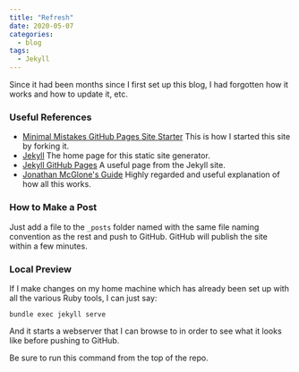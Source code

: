 ```yaml
---
title: "Refresh"
date: 2020-05-07
categories:
  - blog
tags:
  - Jekyll
---
```

Since it had been months since I first set up this blog, I had forgotten how it works and how to update it, etc.

### Useful References

* [Minimal Mistakes GitHub Pages Site Starter](https://github.com/mmistakes/mm-github-pages-starter)  This is how I started this site by forking it.
* [Jekyll](https://jekyllrb.com/) The home page for this static site generator.
* [Jekyll GitHub Pages](https://jekyllrb.com/docs/github-pages/) A useful page from the Jekyll site.
* [Jonathan McGlone's Guide](http://jmcglone.com/guides/github-pages/) Highly regarded and useful explanation of how all this works.

### How to Make a Post

Just add a file to the `_posts` folder named with the same file naming convention as the rest and push to GitHub.
GitHub will publish the site within a few minutes.

### Local Preview

If I make changes on my home machine which has already been set up with all the various Ruby tools, I can just say:

    bundle exec jekyll serve

And it starts a webserver that I can browse to in order to see what it looks like before pushing to GitHub.

Be sure to run this command from the top of the repo.
